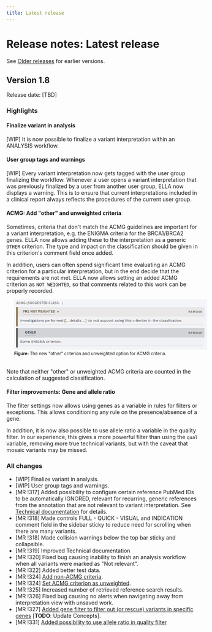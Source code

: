 ```yaml
---
title: Latest release
---
```


# Release notes: Latest release

See [Older releases](/releasenotes/olderreleases.md) for earlier versions.

## Version 1.8

Release date: [TBD]

### Highlights

#### Finalize variant in analysis

[WIP] It is now possible to finalize a variant interpretation within an ANALYSIS workflow. 

#### User group tags and warnings

[WIP] Every variant interpretation now gets tagged with the user group finalizing the workflow. Whenever a user opens a variant interpretation that was previously finalized by a user from another user group, ELLA now displays a warning. This is to ensure that current interpretations included in a clinical report always reflects the procedures of the current user group. 

#### ACMG: Add "other" and unweighted criteria

Sometimes, criteria that don't match the ACMG guidelines are important for a variant interpretation, e.g. the ENIGMA criteria for the BRCA1/BRCA2 genes. ELLA now allows adding these to the interpretation as a generic `OTHER` criterion. The type and impact on the classification should be given in this criterion's comment field once added. 

In addition, users can often spend significant time evaluating an ACMG criterion for a particular interpretation, but in the end decide that the requirements are not met. ELLA now allows setting an added ACMG criterion as `NOT WEIGHTED`, so that comments related to this work can be properly recorded.

<div style="text-indent: 4%;">
    <img src="./img/1-8-ACMG-other-unweighted.png">
    <br>
    <div style="font-size: 80%;">
        <strong>Figure: </strong>The new "other" criterion and unweighted option for ACMG criteria.
    </div>
    <br>
</div>

Note that neither "other" or unweighted ACMG criteria are counted in the calculation of suggested classification.

#### Filter improvements: Gene and allele ratio

The filter settings now allows using genes as a variable in rules for filters or exceptions. This allows conditioning any rule on the presence/absence of a gene. 

In addition, it is now also possible to use allele ratio a variable in the quality filter. In our experience, this gives a more powerful filter than using the `qual` variable, removing more true technical variants, but with the caveat that mosaic variants may be missed. 


### All changes

- [WIP] Finalize variant in analysis.
- [WIP] User group tags and warnings.
- [MR !317] Added possibility to configure certain reference PubMed IDs to be automatically IGNORED, relevant for recurring, generic references from the annotation that are not relevant to variant interpretation. See [Technical documentation](/technical/uioptions.html#define-references-as-ignored) for details.
- [MR !318] Made controls FULL - QUICK - VISUAL and INDICATION comment field in the sidebar sticky to reduce need for scrolling when there are many variants.
- [MR !318] Made collision warnings below the top bar sticky and collapsible.
- [MR !319] Improved Technical documentation
- [MR !320] Fixed bug causing inability to finish an analysis workflow when all variants were marked as "Not relevant".
- [MR !322] Added better test data.
- [MR !324] [Add non-ACMG criteria](#acmg-add-other-and-unweighted-criteria).
- [MR !324] [Set ACMG criterion as unweighted](#acmg-add-other-and-unweighted-criteria).
- [MR !325] Increased number of retrieved reference search results. 
- [MR !326] Fixed bug causing no alerts when navigating away from interpretation view with unsaved work.
- [MR !327] [Added gene filter to filter out (or rescue) variants in specific genes](#filter-improvements-gene-and-allele-ratio) [**TODO**: Update Concepts].
- [MR !331] [Added possibility to use allele ratio in quality filter](#filter-improvements-gene-and-allele-ratio)
